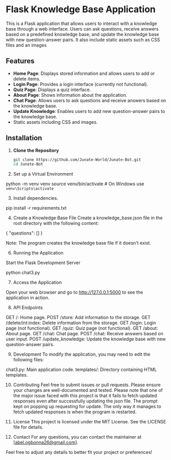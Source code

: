 # Flask Knowledge Base Application

This is a Flask application that allows users to interact with a knowledge base through a web interface. Users can ask questions, receive answers based on a predefined knowledge base, and update the knowledge base with new question-answer pairs. It also include static assets such as CSS files and an images

## Features

- **Home Page**: Displays stored information and allows users to add or delete items.
- **Login Page**: Provides a login interface (currently not functional).
- **Quiz Page**: Displays a quiz interface.
- **About Page**: Shows information about the application.
- **Chat Page**: Allows users to ask questions and receive answers based on the knowledge base.
- **Update Knowledge**: Enables users to add new question-answer pairs to the knowledge base.
- Static assets including CSS and images.

## Installation

1. **Clone the Repository**

   ```bash
   git clone https://github.com/Junate-World/Junate-Bot.git
   cd Junate-Bot

2.  Set up a Virtual Environment

python -m venv venv
source venv/bin/activate  # On Windows use `venv\Scripts\activate`

3. Install dependencies.

pip install -r requirements.txt

4. Create a Knowledge Base File
Create a knowledge_base.json file in the root directory with the following content:

{
  "questions": []
}

Note: The program creates the knowledge base file if it doesn't exist.

6. Running the Application

Start the Flask Development Server

python chat3.py

7. Access the Application

Open your web browser and go to http://127.0.0.1:5000 to see the application in action.

8. API Endpoints

GET /: Home page.
POST /store: Add information to the storage.
GET /delete/int:index: Delete information from the storage.
GET /login: Login page (not functional).
GET /quiz: Quiz page (not functional).
GET /about: About page.
GET /chat: Chat page.
POST /chat: Receive answers based on user input.
POST /update_knowledge: Update the knowledge base with new question-answer pairs.

9. Development
To modify the application, you may need to edit the following files:

chat3.py: Main application code.
templates/: Directory containing HTML templates.

10. Contributing
Feel free to submit issues or pull requests. Please ensure your changes are well-documented and tested.
Please note that one of the major issue faced with this project is that it fails to fetch updated responses even after successfully updating the json file. The prompt kept on popping up requesting for update. The only way it manages to fetch updated responses is when the program is restarted.

11. License
This project is licensed under the MIT License. See the LICENSE file for details.

12. Contact
For any questions, you can contact the maintainer at [abel.ogbonna26@gmail.com].

Feel free to adjust any details to better fit your project or preferences!